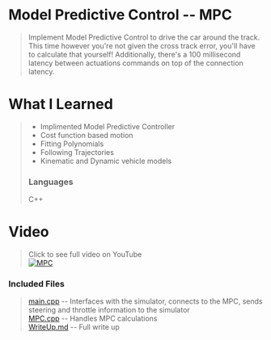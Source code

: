 # Model Predictive Control -- MPC
> Implement Model Predictive Control to drive the car around the track.
This time however you're not given the cross track error, you'll have to
calculate that yourself! Additionally, there's a 100 millisecond latency
between actuations commands on top of the connection latency.

# What I Learned
> - Implimented Model Predictive Controller
> - Cost function based motion
> - Fitting Polynomials
> - Following Trajectories
> - Kinematic and Dynamic vehicle models
> ### Languages
> C++

# Video
> Click to see full video on YouTube  
[![MPC](images/myFile.gif)](https://youtu.be/Fps7wlI__2E "Model Predictive Control")

### Included Files
> [main.cpp](src/main.cpp) -- Interfaces with the simulator, connects to the MPC, sends steering and throttle information to the simulator  
> [MPC.cpp](src/MPC.cpp) -- Handles MPC calculations  
> [WriteUp.md](WriteUp.md) -- Full write up  
